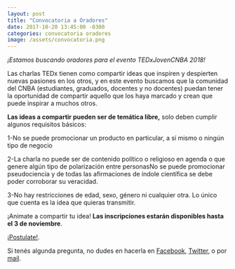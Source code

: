 ```yaml
---
layout: post
title: "Convocatoria a Oradores"
date: 2017-10-20 13:45:00 -0300
categories: convocatoria oradores
image: /assets/convocatoria.png
---
```


<i>¡Estamos buscando oradores para el evento TEDxJovenCNBA 2018!</i>

Las charlas TEDx tienen como compartir ideas que inspiren y despierten nuevas pasiones en los otros, y en este evento buscamos que la comunidad del CNBA (estudiantes, graduados, docentes y no docentes) puedan tener la oportunidad de compartir aquello que los haya marcado y crean que puede inspirar a muchos otros.

<b>Las ideas a compartir pueden ser de temática libre,</b> solo deben cumplir algunos requisitos básicos:

1-No se puede promocionar un producto en particular, a sí mismo o ningún tipo de negocio

2-La charla no puede ser de contenido político o religioso en agenda o que genere algún tipo de polarización entre personasNo se puede promocionar pseudociencia y de todas las afirmaciones de índole científica se debe poder corroborar su veracidad. 

3-No hay restricciones de edad, sexo, género ni cualquier otra. Lo único que cuenta es la idea que quieras transmitir. 



¡Animate a compartir tu idea! <b>Las inscripciones estarán disponibles hasta el 3 de noviembre</b>.

[¡Postulate!](https://goo.gl/forms/Hxclv4bgxbAKOjov2).

Si tenés algunda pregunta, no dudes en hacerla en [Facebook](https://www.facebook.com/TEDxJovenCNBA/), [Twitter](https://twitter.com/TEDxJovenCNBA), o por [mail](http://www.tedxcnba.com/contacto/).
